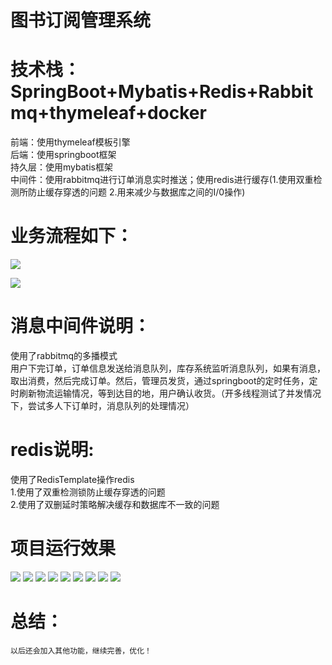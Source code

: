 # 图书订阅管理系统
# 技术栈：SpringBoot+Mybatis+Redis+Rabbitmq+thymeleaf+docker

前端：使用thymeleaf模板引擎  
后端：使用springboot框架  
持久层：使用mybatis框架  
中间件：使用rabbitmq进行订单消息实时推送；使用redis进行缓存(1.使用双重检测所防止缓存穿透的问题 2.用来减少与数据库之间的I/0操作)  
# 业务流程如下：  
![](https://github.com/WYFCN/-/blob/master/Image/1.png)

![](https://github.com/WYFCN/-/blob/master/Image/2.png)
# 消息中间件说明：
使用了rabbitmq的多播模式  
用户下完订单，订单信息发送给消息队列，库存系统监听消息队列，如果有消息，取出消费，然后完成订单。然后，管理员发货，通过springboot的定时任务，定时刷新物流运输情况，等到达目的地，用户确认收货。（开多线程测试了并发情况下，尝试多人下订单时，消息队列的处理情况）  
# redis说明:
使用了RedisTemplate操作redis  
1.使用了双重检测锁防止缓存穿透的问题  
2.使用了双删延时策略解决缓存和数据库不一致的问题  
# 项目运行效果
![](https://github.com/WYFCN/-/blob/master/Image/项目照片/请勿在登陆.jpg)
![](https://github.com/WYFCN/-/blob/master/Image/项目照片/注册.jpg)
![](https://github.com/WYFCN/-/blob/master/Image/项目照片/用户主页面.jpg)
![](https://github.com/WYFCN/-/blob/master/Image/项目照片/图书详情.jpg)
![](https://github.com/WYFCN/-/blob/master/Image/项目照片/确认收货.jpg)
![](https://github.com/WYFCN/-/blob/master/Image/项目照片/admin-user.jpg)
![](https://github.com/WYFCN/-/blob/master/Image/项目照片/图书编辑.jpg)
![](https://github.com/WYFCN/-/blob/master/Image/项目照片/图书介绍.jpg)
![](https://github.com/WYFCN/-/blob/master/Image/项目照片/发送货物.jpg)
# 总结：  
    以后还会加入其他功能，继续完善，优化！
